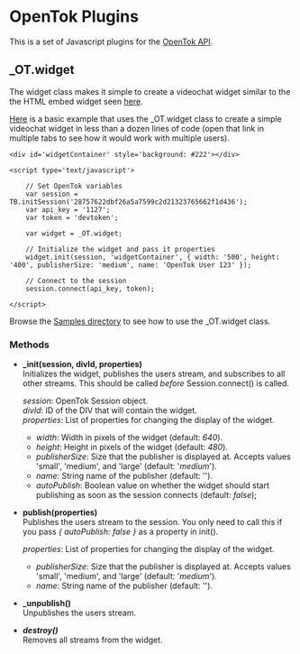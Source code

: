 OpenTok Plugins
===============
This is a set of Javascript plugins for the [OpenTok API](http://www.opentok.com).

_OT.widget
----------
The widget class makes it simple to create a videochat widget similar to the the HTML embed widget seen [here](http://www.tokbox.com/opentok/widgets/basicembed).

[Here](http://jonmumm.github.com/OpenTok-Plugins/Basic.html) is a basic example that uses the _OT.widget class to create a simple videochat widget in less than a dozen lines of code (open that link in multiple tabs to see how it would work with multiple users).

	<div id='widgetContainer' style='background: #222'></div>

	<script type='text/javascript'>

		// Set OpenTok variables
		var session = TB.initSession('28757622dbf26a5a7599c2d21323765662f1d436');
		var api_key = '1127';
		var token = 'devtoken';
	
		var widget = _OT.widget;
	
		// Initialize the widget and pass it properties
		widget.init(session, 'widgetContainer', { width: '500', height: '400', publisherSize: 'medium', name: 'OpenTok User 123' });
	
		// Connect to the session
		session.connect(api_key, token);
	
	</script>

Browse the [Samples directory](https://github.com/jonmumm/OpenTok-Plugins/tree/master/Samples) to see how to use the _OT.widget class.

### Methods

* **_init(session, divId, properties)**  
	Initializes the widget, publishes the users stream, and subscribes to all other streams.  This should be called _before_ Session.connect() is called.
 
	_session_: OpenTok Session object.  
	_divId_: ID of the DIV that will contain the widget.  
	_properties_: List of properties for changing the display of the widget.

	* _width_: Width in pixels of the widget (default: _640_).
	* _height_: Height in pixels of the widget (default: _480_).
	* _publisherSize_: Size that the publisher is displayed at.  Accepts values 'small', 'medium', and 'large' (default: '_medium_').
	* _name_: String name of the publisher (default: '').
	* _autoPublish_: Boolean value on whether the widget should start publishing as soon as the session connects (default: _false_);

* **publish(properties)**  
	Publishes the users stream to the session.  You only need to call this if you pass _{ autoPublish: false }_ as a property in init().

	_properties_: List of properties for changing the display of the widget.

	* _publisherSize_: Size that the publisher is displayed at.  Accepts values 'small', 'medium', and 'large' (default: '_medium_').
	* _name_: String name of the publisher (default: '').

* **_unpublish()**  
	Unpublishes the users stream.

* **_destroy()_**  
	Removes all streams from the widget.